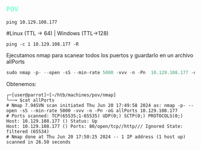 ## <code style="color : Aquamarine">POV</code>

<style>
    .codenobutton button {
        display: none;
}
</style>

```shell
ping 10.129.108.177

```
#Linux (TTL -> 64) | Windows (TTL->128)

```shell
ping -c 1 10.129.108.177 -R   
```

Ejecutamos nmap para scanear todos los puertos y guardarlo en un archivo allPorts

```javascript
sudo nmap -p- --open -sS --min-rate 5000 -vvv -n -Pn  10.129.108.177 -oG allPorts
```

Obtenemos:

```codenobutton
┌─[user@parrot]─[~/htb/machines/pov/nmap]
└──╼ $cat allPorts 
# Nmap 7.94SVN scan initiated Thu Jun 20 17:49:58 2024 as: nmap -p- --open -sS --min-rate 5000 -vvv -n -Pn -oG allPorts 10.129.108.177
# Ports scanned: TCP(65535;1-65535) UDP(0;) SCTP(0;) PROTOCOLS(0;)
Host: 10.129.108.177 ()	Status: Up
Host: 10.129.108.177 ()	Ports: 80/open/tcp//http///	Ignored State: filtered (65534)
# Nmap done at Thu Jun 20 17:50:25 2024 -- 1 IP address (1 host up) scanned in 26.50 seconds
```